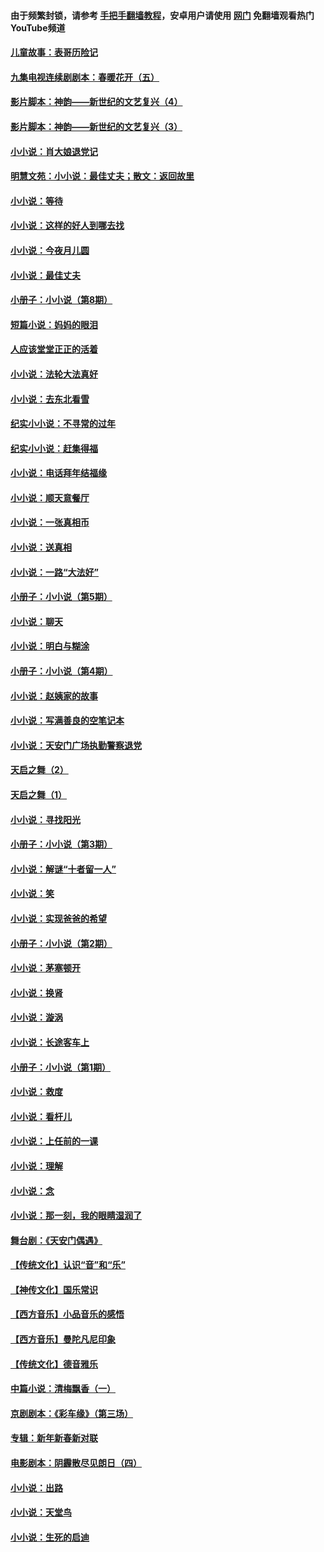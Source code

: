 #### 由于频繁封锁，请参考 [手把手翻墙教程](https://github.com/gfw-breaker/guides/wiki/)，安卓用户请使用 [网门](https://github.com/gfw-breaker/nogfw/blob/master/dl.md?t=06241401) 免翻墙观看热门YouTube频道 

#### [儿童故事：表哥历险记](../pages/328/383535.md?t=06241401) 

#### [九集电视连续剧剧本：春暖花开（五）](../pages/328/275919.md?t=06241401) 

#### [影片脚本：神韵——新世纪的文艺复兴（4）](../pages/328/266089.md?t=06241401) 

#### [影片脚本：神韵——新世纪的文艺复兴（3）](../pages/328/266087.md?t=06241401) 

#### [小小说：肖大娘退党记](../pages/328/239807.md?t=06241401) 

#### [明慧文苑：小小说：最佳丈夫；散文：返回故里](../pages/328/3439.md?t=06241401) 

#### [小小说：等待](../pages/328/223927.md?t=06241401) 

#### [小小说：这样的好人到哪去找](../pages/328/209396.md?t=06241401) 

#### [小小说：今夜月儿圆](../pages/328/193588.md?t=06241401) 

#### [小小说：最佳丈夫](../pages/328/190938.md?t=06241401) 

#### [小册子：小小说（第8期）](../pages/328/188202.md?t=06241401) 

#### [短篇小说：妈妈的眼泪](../pages/328/187712.md?t=06241401) 

#### [人应该堂堂正正的活着](../pages/328/182430.md?t=06241401) 

#### [小小说：法轮大法真好](../pages/328/174669.md?t=06241401) 

#### [小小说：去东北看雪](../pages/328/173882.md?t=06241401) 

#### [纪实小小说：不寻常的过年](../pages/328/173187.md?t=06241401) 

#### [纪实小小说：赶集得福](../pages/328/172652.md?t=06241401) 

#### [小小说：电话拜年结福缘](../pages/328/172533.md?t=06241401) 

#### [小小说：顺天意餐厅](../pages/328/170182.md?t=06241401) 

#### [小小说：一张真相币](../pages/328/169410.md?t=06241401) 

#### [小小说：送真相](../pages/328/166713.md?t=06241401) 

#### [小小说：一路“大法好”](../pages/328/162016.md?t=06241401) 

#### [小册子：小小说（第5期）](../pages/328/161131.md?t=06241401) 

#### [小小说：聊天](../pages/328/159640.md?t=06241401) 

#### [小小说：明白与糊涂](../pages/328/158101.md?t=06241401) 

#### [小册子：小小说（第4期）](../pages/328/158006.md?t=06241401) 

#### [小小说：赵姨家的故事](../pages/328/157843.md?t=06241401) 

#### [小小说：写满善良的空笔记本](../pages/328/157382.md?t=06241401) 

#### [小小说：天安门广场执勤警察退党](../pages/328/156982.md?t=06241401) 

#### [天启之舞（2）](../pages/328/153440.md?t=06241401) 

#### [天启之舞（1）](../pages/328/153439.md?t=06241401) 

#### [小小说：寻找阳光](../pages/328/153065.md?t=06241401) 

#### [小册子：小小说（第3期）](../pages/328/151715.md?t=06241401) 

#### [小小说：解谜“十者留一人”](../pages/328/148967.md?t=06241401) 

#### [小小说：笑](../pages/328/148905.md?t=06241401) 

#### [小小说：实现爸爸的希望](../pages/328/148096.md?t=06241401) 

#### [小册子：小小说（第2期）](../pages/328/147214.md?t=06241401) 

#### [小小说：茅塞顿开](../pages/328/147030.md?t=06241401) 

#### [小小说：换肾](../pages/328/146770.md?t=06241401) 

#### [小小说：漩涡](../pages/328/146683.md?t=06241401) 

#### [小小说：长途客车上](../pages/328/145076.md?t=06241401) 

#### [小册子：小小说（第1期）](../pages/328/143963.md?t=06241401) 

#### [小小说：救度](../pages/328/143927.md?t=06241401) 

#### [小小说：看杆儿](../pages/328/142137.md?t=06241401) 

#### [小小说：上任前的一课](../pages/328/140808.md?t=06241401) 

#### [小小说：理解](../pages/328/140476.md?t=06241401) 

#### [小小说：念](../pages/328/139513.md?t=06241401) 

#### [小小说：那一刻，我的眼睛湿润了](../pages/328/138476.md?t=06241401) 

#### [舞台剧：《天安门偶遇》](../pages/328/117155.md?t=06241401) 

#### [【传统文化】认识“音”和“乐”](../pages/328/108667.md?t=06241401) 

#### [【神传文化】国乐常识](../pages/328/104225.md?t=06241401) 

#### [【西方音乐】小品音乐的感悟](../pages/328/102924.md?t=06241401) 

#### [【西方音乐】曼陀凡尼印象](../pages/328/102922.md?t=06241401) 

#### [【传统文化】德音雅乐](../pages/328/102923.md?t=06241401) 

#### [中篇小说：清梅飘香（一）](../pages/328/101058.md?t=06241401) 

#### [京剧剧本：《彩车缘》（第三场）](../pages/328/96434.md?t=06241401) 

#### [专辑：新年新春新对联](../pages/328/94991.md?t=06241401) 

#### [电影剧本：阴霾散尽见朗日（四）](../pages/328/87081.md?t=06241401) 

#### [小小说：出路](../pages/328/84848.md?t=06241401) 

#### [小小说：天堂鸟](../pages/328/83084.md?t=06241401) 

#### [小小说：生死的启迪](../pages/328/70977.md?t=06241401) 

